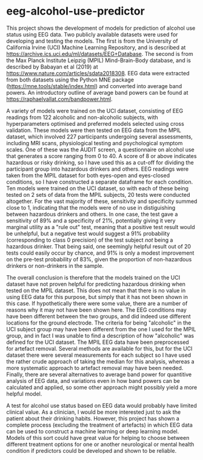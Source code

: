 # eeg-alcohol-use-predictor
This project shows the development of models for prediction of alcohol use status using EEG data. Two publicly available datasets were used for developing and testing the models. The first is from the University of California Irvine (UCI) Machine Learning Repository, and is described at https://archive.ics.uci.edu/ml/datasets/EEG+Database. The second is from the Max Planck Institute Leipzig (MPIL) Mind-Brain-Body database, and is described by Babayan et al (2019) at https://www.nature.com/articles/sdata2018308. EEG data were extracted from both datasets using the Python MNE package (https://mne.tools/stable/index.html) and converted into average band powers. An introductory outline of average band powers can be found at https://raphaelvallat.com/bandpower.html.

A variety of models were trained on the UCI dataset, consisting of EEG readings from 122 alcoholic and non-alcoholic subjects, with hyperparameters optimised and preferred models selected using cross validation. These models were then tested on EEG data from the MPIL dataset, which involved 227 participants undergoing several assessments, including MRI scans, physiological testing and psychological symptom scales. One of these was the AUDIT screen, a questionnaire on alcohol use that generates a score ranging from 0 to 40. A score of 8 or above indicates hazardous or risky drinking, so I have used this as a cut-off for dividing the participant group into hazardous drinkers and others. EEG readings were taken from the MPIL dataset for both eyes-open and eyes-closed conditions, so I have constructed a separate dataframe for each condition. Ten models were trained on the UCI dataset, so with each of these being tested on 2 sets of data from the MPIL subjects, 20 tests were conducted altogether. For the vast majority of these, sensitivity and specificity summed close to 1, indicating that the models were of no use in distiguishing between hazardous drinkers and others. In one case, the test gave a sensitivity of 89% and a specificity of 21%, potentially giving it very marginal utility as a "rule out" test, meaning that a positive test result would be unhelpful, but a negative test would suggest a 91% probability (corresponding to class 0 precision) of the test subject *not* being a hazardous drinker. That being said, one seemingly helpful result out of 20 tests could easily occur by chance, and 91% is only a modest improvement on the pre-test probability of 83%, given the proportion of non-hazardous drinkers or non-drinkers in the sample.

The overall conclusion is therefore that the models trained on the UCI dataset have not proven helpful for predicting hazardous drinking when tested on the MPIL dataset. This does not mean that there is no value in using EEG data for this purpose, but simply that it has not been shown in this case. If hypothetically there were some value, there are a number of reasons why it may not have been shown here. The EEG conditions may have been different between the two groups, and did indeed use different locations for the ground electrode. The criteria for being "alcoholic" in the UCI subject group may have been different from the one I used for the MPIL group, and in fact I was unable to find a description of how "alcoholic" was defined for the UCI dataset. The MPIL EEG data have been preprocessed for artefact removal. Several methods are available for this, but for the UCI dataset there were several measurements for each subject so I have used the rather crude approach of taking the median for this analysis, whereas a more systematic approach to artefact removal may have been needed. Finally, there are several alternatives to average band power for quantitive analysis of EEG data, and variations even in how band powers can be calculated and applied, so some other approach might possibly yield a more helpful model.

A test for alcohol use status based on EEG data would probably have limited clinical value. As a clinician, I would be more interested just to ask the patient about their drinking habits. However, this project has shown a complete process (excluding the treatment of artefacts) in which EEG data can be used to construct a machine learning or deep learning model. Models of this sort could have great value for helping to choose between different treatment options for one or another neurological or mental health condition if predictors could be developed and shown to be reliable.
